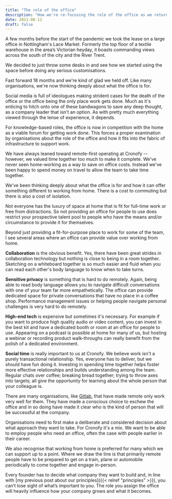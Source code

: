 ```yaml
---
title: "The role of the office"
description: "How we're re-focusing the role of the office as we return from the pandemic enforced absence."
date: 2021-08-12
draft: false
---
```


A few months before the start of the pandemic we took the lease on a large office in Nottingham's Lace Market. Formerly the top floor of a textile warehouse in the area’s Victorian heyday, it boasts commanding views across the south of the city and the River Trent.

We decided to just throw some desks in and see how we started using the space before doing any serious customisations.

Fast forward 18 months and we're kind of glad we held off. Like many organisations, we're now thinking deeply about what the office is for.

Social media is full of ideologues making strident cases for the death of the office or the office being the only place work gets done. Much as it's enticing to hitch onto one of these bandwagons to save any deep thought, as a company leader that isn't an option. As with pretty much everything viewed through the lense of experience, it depends.

For knowledge-based roles, the office is now in competition with the home as a viable forum for getting work done. This forces a proper examination by organisations about the role of the office and how it fits into the fabric of infrastructure to support work.

We have always leaned toward remote-first operating at Cronofy -- however, we valued time together too much to make it complete. We've never seen home-working as a way to save on office costs. Instead we've been happy to spend money on travel to allow the team to take time together.

We've been thinking deeply about what the office is for and how it can offer something different to working from home. There is a cost to commuting but there is also a cost of isolation.

Not everyone has the luxury of space at home that is fit for full-time work or free from distractions. So not providing an office for people to use does restrict your prospective talent pool to people who have the means and/or circumstance to provide it for themselves.

Beyond just providing a fit-for-purpose place to work for some of the team, I see several areas where an office can provide value over working from home.

**Collaboration** is the obvious benefit. Yes, there have been great strides in collaboration technology but nothing is close to being in a room together. Sketching on a whiteboard together is so much easier and fluid when you can read each other's body language to know when to take turns.

**Sensitive privacy** is something that is hard to do remotely. Again, being able to read body language allows you to navigate difficult conversations with one of your team far more empathetically. The office can provide dedicated space for private conversations that have no place in a coffee shop. Performance management issues or helping people navigate personal challenges is very hard to do remotely.

**High-end tech** is expensive but sometimes it's necessary. For example if you want to produce high quality audio or video content, you can invest in the best kit and have a dedicated booth or room at an office for people to use. Appearing on a podcast is possible at home for many of us, but hosting a webinar or recording product walk-throughs can really benefit from the polish of a dedicated environment.

**Social time** is really important to us at Cronofy. We believe work isn't a purely transactional relationship. Yes, everyone has to deliver, but we should have fun doing it. Investing in spending time together helps foster more effective relationships and builds understanding among the team. Regular chats over coffee; breaking bread together; trying to throw axes into targets; all give the opportunity for learning about the whole person that your colleague is.

There are many organisations, like [Gitlab](https://about.gitlab.com/), that have made remote only work very well for them. They have made a conscious choice to eschew the office and in so doing have made it clear who is the kind of person that will be successful at the company.

Organisations need to first make a deliberate and considered decision about what approach they want to take. For Cronofy it's a mix. We want to be able to employ people who need an office, often the case with people earlier in their career. 

We also recognise that working from home is preferred for many which we can support up to a point. Where we draw the line is that primarily remote people have to be prepared to get on a train, plane or automobile periodically to come together and engage in-person.

Every founder has to decide what company they want to build and, in line with [my previous post about our principles]({{< relref "principles" >}}), you can’t lose sight of what’s important to you. The role you assign the office will heavily influence how your company grows and what it becomes.

